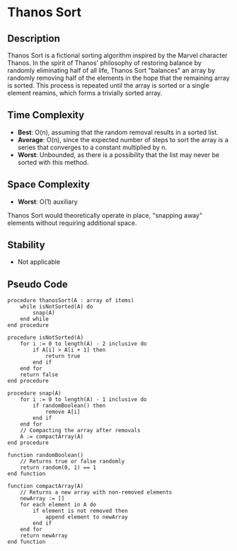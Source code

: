 # Thanos Sort

## Description

Thanos Sort is a fictional sorting algorithm inspired by the Marvel character Thanos. In the spirit of Thanos' philosophy of restoring balance by randomly eliminating half of all life, Thanos Sort "balances" an array by randomly removing half of the elements in the hope that the remaining array is sorted. This process is repeated until the array is sorted or a single element reamins, which forms a trivially sorted array.

## Time Complexity

- **Best**: O(n), assuming that the random removal results in a sorted list.
- **Average**: O(n), since the expected number of steps to sort the array is a series that converges to a constant multiplied by n.
- **Worst**: Unbounded, as there is a possibility that the list may never be sorted with this method.

## Space Complexity

- **Worst**: O(1) auxiliary

Thanos Sort would theoretically operate in place, "snapping away" elements without requiring additional space.

## Stability

- Not applicable

## Pseudo Code

```plaintext
procedure thanosSort(A : array of items)
    while isNotSorted(A) do
        snap(A)
    end while
end procedure

procedure isNotSorted(A)
    for i := 0 to length(A) - 2 inclusive do
        if A[i] > A[i + 1] then
            return true
        end if
    end for
    return false
end procedure

procedure snap(A)
    for i := 0 to length(A) - 1 inclusive do
        if randomBoolean() then
            remove A[i]
        end if
    end for
    // Compacting the array after removals
    A := compactArray(A)
end procedure

function randomBoolean()
    // Returns true or false randomly
    return random(0, 1) == 1
end function

function compactArray(A)
    // Returns a new array with non-removed elements
    newArray := []
    for each element in A do
        if element is not removed then
            append element to newArray
        end if
    end for
    return newArray
end function
```
